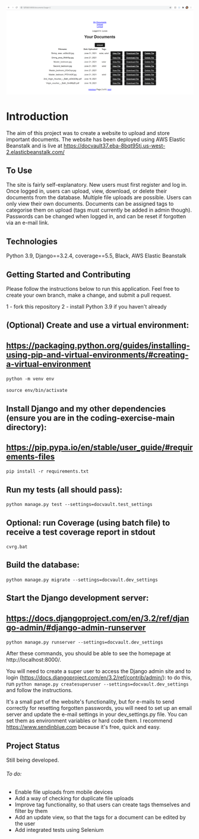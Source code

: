 ![](docvaultcover.png)
# Introduction


The aim of this project was to create a website to upload and store important documents. The website has been deployed using AWS Elastic Beanstalk and is live at https://docvault37.eba-8bqt95tj.us-west-2.elasticbeanstalk.com/

## To Use

The site is fairly self-explanatory. New users must first register and log in. Once logged in, users can upload, view, download, or delete their documents from the database. Multiple file uploads are possible. Users can only view their own documents. Documents can be assigned tags to categorise them on upload (tags must currently be added in admin though). Passwords can be changed when logged in, and can be reset if forgotten via an e-mail link. 

## Technologies

Python 3.9, Django==3.2.4, coverage==5.5, Black, AWS Elastic Beanstalk

## Getting Started and Contributing

Please follow the instructions below to run this application. Feel free to create your own branch, make a change, and submit a pull request. 

1 - fork this repository
2 - install Python 3.9 if you haven't already

## (Optional) Create and use a virtual environment:
## https://packaging.python.org/guides/installing-using-pip-and-virtual-environments/#creating-a-virtual-environment
```python -m venv env```

```source env/bin/activate```

## Install Django and my other dependencies (ensure you are in the coding-exercise-main directory):
## https://pip.pypa.io/en/stable/user_guide/#requirements-files
```pip install -r requirements.txt```

## Run my tests (all should pass):
```python manage.py test --settings=docvault.test_settings```

## Optional: run Coverage (using batch file) to receive a test coverage report in stdout
```cvrg.bat```

## Build the database:
```python manage.py migrate --settings=docvault.dev_settings```

## Start the Django development server:
## https://docs.djangoproject.com/en/3.2/ref/django-admin/#django-admin-runserver
```python manage.py runserver --settings=docvault.dev_settings```


After these commands, you should be able to see the homepage at http://localhost:8000/.

You will need to create a super user to access the Django admin site and to 
login (https://docs.djangoproject.com/en/3.2/ref/contrib/admin/): to do this, 
run `python manage.py createsuperuser --settings=docvault.dev_settings` and follow the instructions. 

It's a small part of the website's functionality, but for e-mails to send correctly for resetting forgotten passwords, you will need to set up an email server and update the e-mail settings in your dev_settings.py file. You can set them as environment variables or hard code them. I recommend https://www.sendinblue.com because it's free, quick and easy.  

## Project Status

Still being developed. 
###### To do:

- Enable file uploads from mobile devices
- Add a way of checking for duplicate file uploads
- Improve tag functionality, so that users can create tags themselves and filter by them
- Add an update view, so that the tags for a document can be edited by the user
- Add integrated tests using Selenium
